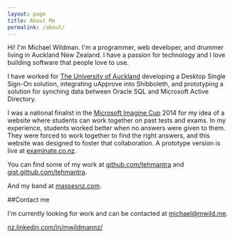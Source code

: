 ```yaml
---
layout: page
title: About Me
permalink: /about/
---
```


Hi! I'm Michael Wildman. I'm a programmer, web developer, and drummer living in Auckland New Zealand. I have a passion for technology and I love building software that people love to use. 

I have worked for [The University of Auckland](http://auckland.ac.nz/) developing a Desktop Single Sign-On solution, integrating uApprove into Shibboleth, and prototyping a solution for synching data between Oracle SQL and Microsoft Active Directory.

I was a national finalist in the [Microsoft Imagine Cup](https://www.imaginecup.com/) 2014 for my idea of a website where students can work together on past tests and exams. In my experience, students worked better when no answers were given to them. They were forced to work together to find the right answers, and this website was designed to foster that collaboration. A prototype version is live at [examinate.co.nz](http://examinate.co.nz/).

You can find some of my work at [github.com/tehmantra](http://github.com/tehmantra) and [gist.github.com/tehmantra](https://gist.github.com/tehmantra).

And my band at [massesnz.com](http://massesnz.com/).

##Contact me

I'm currently looking for work and can be contacted at [michael@mwild.me](mailto:michael@mwild.me).

[nz.linkedin.com/in/mwildmannz/](http://nz.linkedin.com/in/mwildmannz/)